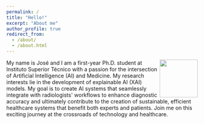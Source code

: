 ```yaml
---
permalink: /
title: "Hello!"
excerpt: "About me"
author_profile: true
redirect_from: 
  - /about/
  - /about.html
---
```


<img align="right" width="100" height="100" src="https://github.com/JoseLuisNeves/joseneves/assets/90193839/33d4c87a-0ca5-4939-a5be-03f83f8546ba">


My name is José and I am a first-year Ph.D. student at Instituto Superior Técnico with a passion for the intersection of Artificial Intelligence (AI) and Medicine. My research interests lie in the development of explainable AI (XAI) models. My goal is to create AI systems that seamlessly integrate with radiologists' workflows to enhance diagnostic accuracy and ultimately contribute to the creation of sustainable, efficient healthcare systems that benefit both experts and patients. Join me on this exciting journey at the crossroads of technology and healthcare.
